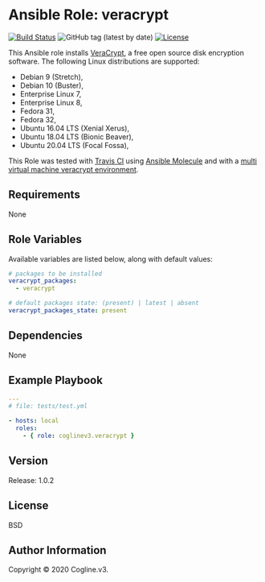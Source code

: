 # Ansible Role: veracrypt

[![Build Status](https://travis-ci.com/coglinev3/ansible-role-veracrypt.svg?branch=master)](https://travis-ci.com/coglinev3/ansible-role-veracrypt) ![GitHub tag (latest by date)](https://img.shields.io/github/v/tag/coglinev3/ansible-role-veracrypt) [![License](https://img.shields.io/badge/License-BSD%203--Clause-blue.svg)](https://raw.githubusercontent.com/coglinev3/ansible-role-veracrypt/master/LICENSE)

This Ansible role installs [VeraCrypt](https://www.veracrypt.fr/ "VeraCrypt"), a free open source disk encryption software.
The following Linux distributions are supported:

* Debian 9 (Stretch),
* Debian 10 (Buster),
* Enterprise Linux 7, 
* Enterprise Linux 8, 
* Fedora 31,
* Fedora 32,
* Ubuntu 16.04 LTS (Xenial Xerus),
* Ubuntu 18.04 LTS (Bionic Beaver),
* Ubuntu 20.04 LTS (Focal Fossa),

This Role was tested with [Travis CI](https://travis-ci.com/coglinev3/ansible-role-veracrypt "Travis CI") using [Ansible Molecule](https://molecule.readthedocs.io/en/latest/# "Ansible Molecule Documentation") and  with a [multi virtual machine veracrypt environment](https://ansible-development.readthedocs.io "Environment for developing and testing Ansible roles").

## Requirements

None


## Role Variables

Available variables are listed below, along with default values:

```yml
# packages to be installed
veracrypt_packages:
  - veracrypt

# default packages state: (present) | latest | absent 
veracrypt_packages_state: present
```

## Dependencies

None


## Example Playbook

```yml
---
# file: tests/test.yml

- hosts: local
  roles:
    - { role: coglinev3.veracrypt }
```

## Version

Release: 1.0.2


## License

BSD


## Author Information

Copyright &copy; 2020 Cogline.v3.

